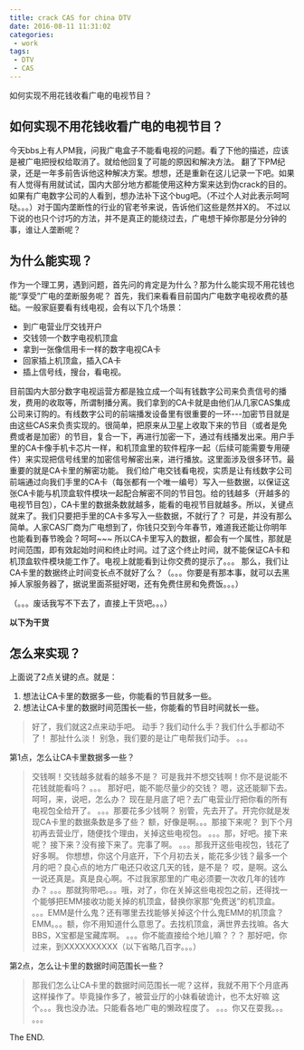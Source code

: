 ```yaml
---
title: crack CAS for china DTV
date: 2016-08-11 11:31:02
categories:
 - work
tags:
 - DTV
 - CAS
---
```


如何实现不用花钱收看广电的电视节目？
<!-- more -->
## 如何实现不用花钱收看广电的电视节目？
今天bbs上有人PM我，问我广电盒子不能看电视的问题。看了下他的描述，应该是被广电把授权给取消了。就给他回复了可能的原因和解决方法。
翻了下PM纪录，还是一年多前告诉他这种解决方案。想想，还是重新在这儿记录一下吧。如果有人觉得有用就试试，国内大部分地方都能使用这种方案来达到伪crack的目的。如果有广电数字公司的人看到，想办法补下这个bug吧。（不过个人对此表示呵呵哒。。。）对于国内垄断性的行业的官老爷来说，告诉他们这些是然并X的。
不过以下说的也只个讨巧的方法，并不是真正的能绕过去，广电想干掉你那是分分钟的事，谁让人垄断呢？

## 为什么能实现？
作为一个理工男，遇到问题，首先问的肯定是为什么？那为什么能实现不用花钱也能“享受”广电的垄断服务呢？
首先，我们来看看目前国内广电数字电视收费的基础。一般家庭要看有线电视，会有以下几个场景：
- 到广电营业厅交钱开户
- 交钱领一个数字电视机顶盒
- 拿到一张像信用卡一样的数字电视CA卡
- 回家插上机顶盒，插入CA卡
- 插上信号线，搜台，看电视。

目前国内大部分数字电视运营方都是独立成一个叫有钱数字公司来负责信号的播发，费用的收取等，所谓制播分离。我们拿到的CA卡就是由他们从几家CAS集成公司来订购的。有线数字公司的前端播发设备里有很重要的一环---加密节目就是由这些CAS来负责实现的。很简单，把原来从卫星上收取下来的节目（或者是免费或者是加密）的节目，复合一下，再进行加密一下，通过有线播发出来。用户手里的CA卡像手机卡芯片一样，和机顶盒里的软件程序一起（后续可能需要专用硬件）来实现把信号线里的加密信号解密出来，进行播放。这里面涉及很多环节。最重要的就是CA卡里的解密功能。
我们给广电交钱看电视，实质是让有线数字公司前端通过向我们手里的CA卡（每张都有一个唯一编号）写入一些数据，以保证这张CA卡能与机顶盒软件模块一起配合解密不同的节目包。给的钱越多（开越多的电视节目包），CA卡里的数据条数就越多，能看的电视节目就越多。所以，关键点就来了。我们只要把手里的CA卡多写入一些数据，不就行了？
可是，并没有那么简单。人家CAS厂商为广电想到了，你钱只交到今年春节，难道我还能让你明年也能看到春节晚会？呵呵~~~ 所以CA卡里写入的数据，都会有一个属性，那就是时间范围，即有效起始时间和终止时间。过了这个终止时间，就不能保证CA卡和机顶盒软件模块能工作了。电视上就能看到让你交费的提示了。。。
那么，我们让CA卡里的数据终止时间变长点不就好了么？（。。。你要是有那本事，就可以去黑掉人家服务器了，据说里面茶挺好喝，还有免费住房和免费饭。。。）

（。。。废话我写不下去了，直接上干货吧。。。）

**以下为干货**
<!-- more -->

## 怎么来实现？
上面说了2点关键的点。就是：
1. 想法让CA卡里的数据多一些，你能看的节目就多一些。
2. 想法让CA卡里的数据时间范围长一些，你能看的节目时间就长一些。

> 好了，我们就这2点来动手吧。
动手？我们动什么手？我们什么手都动不了！
那扯什么淡！
别急，我们要的是让广电帮我们动手。
。。。

第1点，怎么让CA卡里数据多一些？

> 交钱啊！交钱越多就看的越多不是？
可是我并不想交钱啊！你不是说能不花钱就能看吗？
。。。
那好吧，能不能尽量少的交钱？
嗯，这还能聊下去。
呵呵，来，说吧，怎么办？
现在是月底了吧？去广电营业厅把你看的所有电视包全给开了。
。。。那要花多少钱啊？
别管，先去开了。开完你就是发现CA卡里的数据条数是多了些？
额，好像是啊。。。那接下来呢？
到下个月初再去营业厅，随便找个理由，关掉这些电视包。
。。。那，好吧。接下来呢？
接下来？没有接下来了。完事了啊。
。。。那我开这些电视包，钱花了好多啊。
你想想，你这个月底开，下个月初去关，能花多少钱？最多一个月的吧？良心点的地方广电还只收这几天的钱，是不是？
哎，是啊。这么一说还真是。真是良心啊。不过我家那里的广电必须要一次收几年的钱咋办？
。。。那就狗带吧。。。哦，对了，你在关掉这些电视包之前，还得找一个能够把EMM接收功能关掉的机顶盒，替换你家那“免费送”的机顶盒。
。。。EMM是什么鬼？还有哪里去找能够关掉这个什么鬼EMM的机顶盒？
EMM。。。额，你不用知道什么意思了。去找机顶盒，满世界去找嘛。各大BBS，X宝都是宝藏库啊。
。。。你不能直接给个地儿嘛？？？
那好吧，你过来，到XXXXXXXXXX（以下省略几百字。。。）

第2点，怎么让卡里的数据时间范围长一些？

> 那我们怎么让CA卡里的数据时间范围长一呢？这样，我就不用下个月底再这样操作了。毕竟操作多了，被营业厅的小妹看破诡计，也不太好嘛
这个。。。我也没办法。只能看各地广电的懒政程度了。
。。。你又在耍我。。。
。。。

The END.
